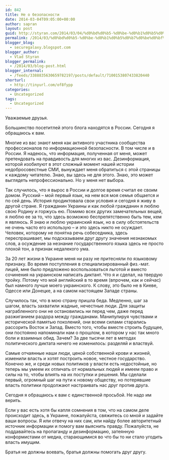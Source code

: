 ```yaml
---
id: 842
title: Не о безопасности
date: 2014-03-04T09:05:00+00:00
author: sapran
layout: post
guid: http://styran.com/2014/03/04/%d0%bd%d0%b5-%d0%be-%d0%b1%d0%b5%d0%b7%d0%be%d0%bf%d0%b0%d1%81%d0%bd%d0%be%d1%81%d1%82%d0%b8/
permalink: /2014/03/%d0%bd%d0%b5-%d0%be-%d0%b1%d0%b5%d0%b7%d0%be%d0%bf%d0%b0%d1%81%d0%bd%d0%be%d1%81%d1%82%d0%b8/
blogger_blog:
  - securegalaxy.blogspot.com
blogger_author:
  - Vlad Styran
blogger_permalink:
  - /2014/03/blog-post.html
blogger_internal:
  - /feeds/3388835630659782197/posts/default/7100153807433820440
shorturl:
  - http://tinyurl.com/of8fypp
categories:
  - Uncategorized
tags:
  - Uncategorized
---
```

Уважаемые друзья.

Большинство посетитлей этого блога находятся в России. Сегодня я обращаюсь к вам.

Многие из вас знают меня как активного участника сообщества профессионалов по информационной безопасности. В том числе и в России. Я надеюсь, что информация, полученная от меня, может претендовать на правдивость для многих из вас. Дезинформация, которой изобилуют в этот сложный момент нашей истории недобросовестные СМИ, вынуждает меня обратиться с этой страницы к каждому читателю. Знаю, вы здесь не для этого. Знаю, это может выглядеть непрофессионально. Но у меня нет выбора.

Так случилось, что я вырос в России и долгое время считал ее своим домом. Русский – мой первый язык, на нем вся моя семья общается и по сей день. История продиктовала свои условия и сегодня я живу в другой стране. Я гражданин Украины и как любой гражданин я люблю свою Родину и горжусь ею. Помимо всех других замечательных вещей, я люблю ее за то, что здесь возможно беспрепятственно быть тем, кем я являюсь. Я знаю и люблю украинский язык, но в силу обстоятельств не очень часто его использую – и это здесь никто не осуждает. Человек, которому не понятна речь собеседника, здесь переспрашивает, мы подсказываем друг другу значения незнакомых слов, а осуждение за незнание государственного языка здесь не просто плохой тон, а признак недалекого ума.

За 20 лет жизни в Украине меня ни разу не притесняли по языковому признаку. Во время поступления в специализированный физ.-мат. лицей, мне было предложено воспользоваться льготой и вместо сочинения на украинском написать диктант. Что я и сделал, на твердую тройку. Потому что мой английский в то время (впрочем, как и сейчас) был намного лучше моего украинского. К слову, это было не в Киеве, Одессе или Донецке, а на самом настоящем Западе страны.

Случилось так, что в мою страну пришла беда. Медленно, шаг за шагом, власть захватили жадные, нечестные люди. Для защиты награбленного они не остановились ни перед чем, даже перед разжиганием раздора между гражданами. Манипулируя чувствами и исторической памятью поколений, они всеми силами старались рассорить Восток и Запад. Вместо того, чтобы вместе строить будущее, они постоянно напоминали нам о прошлом, в котором у нас так много боли и взаимных обид. Зачем? За две тысячи лет в методах политического диктата ничего не изменилось: разделяй и властвуй.

Самые отчаянные наши люди, ценой собственной крови и жизней, изменили власть и хотят построить новое, честное государство. Конечно же, и среди новых политиков у власти есть недостойные, но теперь мы умеем их отличать от нормальных людей и имеем право и силы на то, чтобы влиять на их поступки и решения. Мы сделали первый, огромный шаг на пути к новому обществу, но потерявшие власть политики продолжают настраивать нас друг против друга.

Сегодня я обращаюсь к вам с единственной просьбой. Не надо им верить.

Если у вас есть хотя бы капля сомнения в том, что на самом деле происходит здесь, в Украине, пожалуйста, свяжитесь со мной и задайте ваши вопросы. Я или отвечу на них сам, или найду более авторитетный источник информации и помогу вам выяснить правду. Пожалуйста, не поддавайтесь на пропаганду и дезинформацию, затеянную конформистами от медиа, старающимися во что бы то ни стало угодить власть имущим.

Братья не должны воевать, братья должны помогать друг другу.

<div class="addtoany_share_save_container addtoany_content_bottom">
  <div class="a2a_kit a2a_kit_size_32 addtoany_list a2a_target" id="wpa2a_295">
    <a class="a2a_button_facebook" href="http://www.addtoany.com/add_to/facebook?linkurl=https%3A%2F%2Fblog.styran.com%2F2014%2F03%2F%25d0%25bd%25d0%25b5-%25d0%25be-%25d0%25b1%25d0%25b5%25d0%25b7%25d0%25be%25d0%25bf%25d0%25b0%25d1%2581%25d0%25bd%25d0%25be%25d1%2581%25d1%2582%25d0%25b8%2F&linkname=%D0%9D%D0%B5%20%D0%BE%20%D0%B1%D0%B5%D0%B7%D0%BE%D0%BF%D0%B0%D1%81%D0%BD%D0%BE%D1%81%D1%82%D0%B8" title="Facebook" rel="nofollow" target="_blank"></a><a class="a2a_button_twitter" href="http://www.addtoany.com/add_to/twitter?linkurl=https%3A%2F%2Fblog.styran.com%2F2014%2F03%2F%25d0%25bd%25d0%25b5-%25d0%25be-%25d0%25b1%25d0%25b5%25d0%25b7%25d0%25be%25d0%25bf%25d0%25b0%25d1%2581%25d0%25bd%25d0%25be%25d1%2581%25d1%2582%25d0%25b8%2F&linkname=%D0%9D%D0%B5%20%D0%BE%20%D0%B1%D0%B5%D0%B7%D0%BE%D0%BF%D0%B0%D1%81%D0%BD%D0%BE%D1%81%D1%82%D0%B8" title="Twitter" rel="nofollow" target="_blank"></a><a class="a2a_button_google_plus" href="http://www.addtoany.com/add_to/google_plus?linkurl=https%3A%2F%2Fblog.styran.com%2F2014%2F03%2F%25d0%25bd%25d0%25b5-%25d0%25be-%25d0%25b1%25d0%25b5%25d0%25b7%25d0%25be%25d0%25bf%25d0%25b0%25d1%2581%25d0%25bd%25d0%25be%25d1%2581%25d1%2582%25d0%25b8%2F&linkname=%D0%9D%D0%B5%20%D0%BE%20%D0%B1%D0%B5%D0%B7%D0%BE%D0%BF%D0%B0%D1%81%D0%BD%D0%BE%D1%81%D1%82%D0%B8" title="Google+" rel="nofollow" target="_blank"></a><a class="a2a_button_linkedin" href="http://www.addtoany.com/add_to/linkedin?linkurl=https%3A%2F%2Fblog.styran.com%2F2014%2F03%2F%25d0%25bd%25d0%25b5-%25d0%25be-%25d0%25b1%25d0%25b5%25d0%25b7%25d0%25be%25d0%25bf%25d0%25b0%25d1%2581%25d0%25bd%25d0%25be%25d1%2581%25d1%2582%25d0%25b8%2F&linkname=%D0%9D%D0%B5%20%D0%BE%20%D0%B1%D0%B5%D0%B7%D0%BE%D0%BF%D0%B0%D1%81%D0%BD%D0%BE%D1%81%D1%82%D0%B8" title="LinkedIn" rel="nofollow" target="_blank"></a><a class="a2a_dd addtoany_share_save" href="https://www.addtoany.com/share"></a>
  </div>
</div>